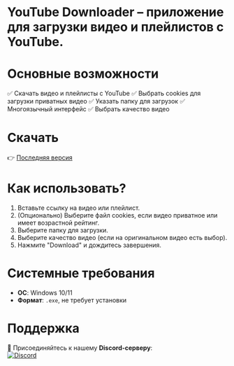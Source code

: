 # YouTube Downloader – приложение для загрузки видео и плейлистов с YouTube.

# Основные возможности
✅ Скачать видео и плейлисты с YouTube
✅ Выбрать cookies для загрузки приватных видео
✅ Указать папку для загрузок
✅ Многоязычный интерфейс
✅ Выбрать качество видео

# Скачать  
👉 [Последняя версия](https://github.com/rexered2142/Youtube-Downloader/releases)  

# Как использовать?
1. Вставьте ссылку на видео или плейлист.
2. (Опционально) Выберите файл cookies, если видео приватное или имеет возрастной рейтинг.
3. Выберите папку для загрузки.
4. Выберите качество видео (если на оригинальном видео есть выбор).
5. Нажмите "Download" и дождитесь завершения.

# Системные требования  
- **ОС**: Windows 10/11  
- **Формат**: `.exe`, не требует установки  

# Поддержка  
📌 Присоединяйтесь к нашему **Discord-серверу**:  
[![Discord](https://img.shields.io/badge/Discord-Join%20Us-5865F2?logo=discord&logoColor=white)](https://discord.gg/pEQEY6UdgA)
